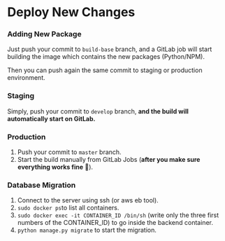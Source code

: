 # Deploy New Changes

### Adding New Package

Just push your commit to `build-base` branch, and a GitLab job will start building the image which contains the new packages \(Python/NPM\).

Then you can push again the same commit to staging or production environment.

### Staging

Simply, push your commit to `develop` branch, **and the build will automatically start on GitLab.**

### Production

1. Push your commit to `master` branch.
2. Start the build manually from GitLab Jobs \(**after you make sure everything works fine** 🙏\).

### Database Migration

1. Connect to the server using ssh \(or aws eb tool\).
2. `sudo docker ps`to list all containers.
3. `sudo docker exec -it CONTAINER_ID /bin/sh` \(write only the three first numbers of the CONTAINER\_ID\) to go inside the backend container.
4.  `python manage.py migrate` to start the migration.

